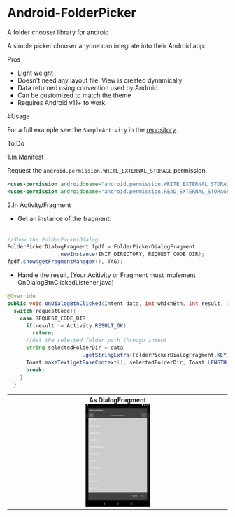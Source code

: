 # Android-FolderPicker
A folder chooser library for android

A simple picker chooser anyone can integrate into their Android app.

Pros
- Light weight
- Doesn't need any layout file. View is created dynamically
- Data returned using convention used by Android.
- Can be customized to match the theme
- Requires Android v11+ to work.

#Usage

For a full example see the `SampleActivity` in the
[repository](https://github.com/ndhunju/Android-FolderPicker/blob/master/src/main/java/ndhunju/com/folderpicker/SampleActivity.java).

To:Do

1.In Manifest

Request the
`android.permission.WRITE_EXTERNAL_STORAGE` permission.

```xml
<uses-permission android:name="android.permission.WRITE_EXTERNAL_STORAGE" />
<uses-permission android:name="android.permission.READ_EXTERNAL_STORAGE" />
```

2.In Activity/Fragment

- Get an instance of the fragment:

```java

//Show the FolderPickerDialog
FolderPickerDialogFragment fpdf = FolderPickerDialogFragment
                .newInstance(INIT_DIRECTORY, REQUEST_CODE_DIR);
fpdf.show(getFragmentManager(), TAG);

```

- Handle the result,
(Your Acitivity or Fragment must implement OnDialogBtnClickedListener.java)
```java
@Override
public void onDialogBtnClicked(Intent data, int whichBtn, int result, int requestCode) {
  switch(requestCode){
    case REQUEST_CODE_DIR:
      if(result != Activity.RESULT_OK)
        return;
      //Get the selected folder path through intent
      String selectedFolderDir = data
                        .getStringExtra(FolderPickerDialogFragment.KEY_CURRENT_DIR);
      Toast.makeText(getBaseContext(), selectedFolderDir, Toast.LENGTH_LONG).show();
      break;
    }
  }
```

<table>
<tr>
<th>As DialogFragment<br><img src="src/main/res/screenshot/picker_dialog.png" width="30%"></th>
</tr>
</table>
